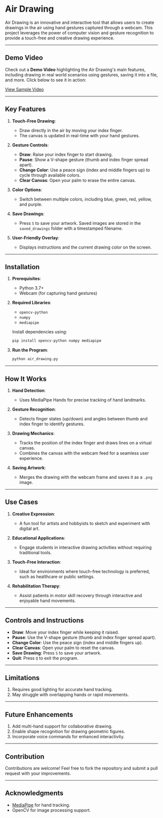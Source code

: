 # Air Drawing

Air Drawing is an innovative and interactive tool that allows users to create drawings in the air using hand gestures captured through a webcam. This project leverages the power of computer vision and gesture recognition to provide a touch-free and creative drawing experience.

---

## Demo Video

Check out a **Demo Video** highlighting the Air Drawing's main features, including drawing in real world scenarios using gestures, saving it into a file, and more. Click below to see it in action:

[View Sample Video](./air%20draw%20demo.mp4)

---

## Key Features

1. **Touch-Free Drawing**:

   - Draw directly in the air by moving your index finger.
   - The canvas is updated in real-time with your hand gestures.

2. **Gesture Controls**:

   - **Draw**: Raise your index finger to start drawing.
   - **Pause**: Show a V-shape gesture (thumb and index finger spread apart).
   - **Change Color**: Use a peace sign (index and middle fingers up) to cycle through available colors.
   - **Clear Canvas**: Open your palm to erase the entire canvas.

3. **Color Options**:

   - Switch between multiple colors, including blue, green, red, yellow, and purple.

4. **Save Drawings**:

   - Press `S` to save your artwork. Saved images are stored in the `saved_drawings` folder with a timestamped filename.

5. **User-Friendly Overlay**:
   - Displays instructions and the current drawing color on the screen.

---

## Installation

1. **Prerequisites**:

   - Python 3.7+
   - Webcam (for capturing hand gestures)

2. **Required Libraries**:

   - `opencv-python`
   - `numpy`
   - `mediapipe`

   Install dependencies using:

   ```bash
   pip install opencv-python numpy mediapipe
   ```

3. **Run the Program**:
   ```bash
   python air_drawing.py
   ```

---

## How It Works

1. **Hand Detection**:

   - Uses MediaPipe Hands for precise tracking of hand landmarks.

2. **Gesture Recognition**:

   - Detects finger states (up/down) and angles between thumb and index finger to identify gestures.

3. **Drawing Mechanics**:

   - Tracks the position of the index finger and draws lines on a virtual canvas.
   - Combines the canvas with the webcam feed for a seamless user experience.

4. **Saving Artwork**:
   - Merges the drawing with the webcam frame and saves it as a `.png` image.

---

## Use Cases

1. **Creative Expression**:

   - A fun tool for artists and hobbyists to sketch and experiment with digital art.

2. **Educational Applications**:

   - Engage students in interactive drawing activities without requiring traditional tools.

3. **Touch-Free Interaction**:

   - Ideal for environments where touch-free technology is preferred, such as healthcare or public settings.

4. **Rehabilitation Therapy**:
   - Assist patients in motor skill recovery through interactive and enjoyable hand movements.

---

## Controls and Instructions

- **Draw**: Move your index finger while keeping it raised.
- **Pause**: Use the V-shape gesture (thumb and index finger spread apart).
- **Change Color**: Use the peace sign (index and middle fingers up).
- **Clear Canvas**: Open your palm to reset the canvas.
- **Save Drawing**: Press `S` to save your artwork.
- **Quit**: Press `Q` to exit the program.

---

## Limitations

1. Requires good lighting for accurate hand tracking.
2. May struggle with overlapping hands or rapid movements.

---

## Future Enhancements

1. Add multi-hand support for collaborative drawing.
2. Enable shape recognition for drawing geometric figures.
3. Incorporate voice commands for enhanced interactivity.

---

## Contribution

Contributions are welcome! Feel free to fork the repository and submit a pull request with your improvements.

---

## Acknowledgments

- [MediaPipe](https://mediapipe.dev/) for hand tracking.
- OpenCV for image processing support.
